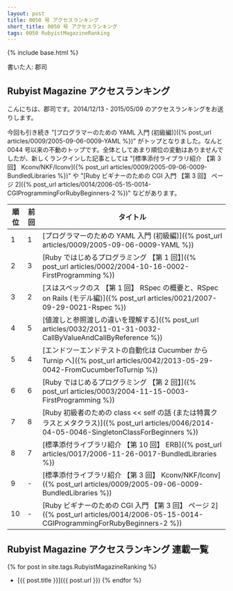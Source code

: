 ```yaml
---
layout: post
title: 0050 号 アクセスランキング
short_title: 0050 号 アクセスランキング
tags: 0050 RubyistMagazineRanking
---
```

{% include base.html %}


書いた人: 郡司

## Rubyist Magazine アクセスランキング

こんにちは、郡司です。2014/12/13 - 2015/05/09 のアクセスランキングをお送りします。

今回も引き続き "[プログラマーのための YAML 入門 (初級編)]({% post_url articles/0009/2005-09-06-0009-YAML %})" がトップとなりました。なんと 0044 号以来の不動のトップです。全体としてあまり順位の変動はありませんでしたが、新しくランクインした記事としては "[標準添付ライブラリ紹介 【第 3 回】 Kconv/NKF/Iconv]({% post_url articles/0009/2005-09-06-0009-BundledLibraries %})" や "[Ruby ビギナーのための CGI 入門 【第 3 回】 ページ 2]({% post_url articles/0014/2006-05-15-0014-CGIProgrammingForRubyBeginners-2 %})" などがあります。

| 順位| 前回| タイトル|
|---|---|---|
| 1| 1| [プログラマーのための YAML 入門 (初級編)]({% post_url articles/0009/2005-09-06-0009-YAML %})|
| 2| 3| [Ruby ではじめるプログラミング 【第 1 回】]({% post_url articles/0002/2004-10-16-0002-FirstProgramming %})|
| 3| 2| [スはスペックのス 【第 1 回】 RSpec の概要と、RSpec on Rails (モデル編)]({% post_url articles/0021/2007-09-29-0021-Rspec %})|
| 4| 5| [値渡しと参照渡しの違いを理解する]({% post_url articles/0032/2011-01-31-0032-CallByValueAndCallByReference %})|
| 5| 4| [エンドツーエンドテストの自動化は Cucumber から Turnip へ]({% post_url articles/0042/2013-05-29-0042-FromCucumberToTurnip %})|
| 6| 6| [Ruby ではじめるプログラミング 【第 2 回】]({% post_url articles/0003/2004-11-15-0003-FirstProgramming %})|
| 7| 8| [Ruby 初級者のための class << self の話 (または特異クラスとメタクラス)]({% post_url articles/0046/2014-04-05-0046-SingletonClassForBeginners %})|
| 8| 7| [標準添付ライブラリ紹介 【第 10 回】 ERB]({% post_url articles/0017/2006-11-26-0017-BundledLibraries %})|
| 9| -| [標準添付ライブラリ紹介 【第 3 回】 Kconv/NKF/Iconv]({% post_url articles/0009/2005-09-06-0009-BundledLibraries %})|
| 10| -| [Ruby ビギナーのための CGI 入門 【第 3 回】 ページ 2]({% post_url articles/0014/2006-05-15-0014-CGIProgrammingForRubyBeginners-2 %})|


## Rubyist Magazine アクセスランキング 連載一覧

{% for post in site.tags.RubyistMagazineRanking %}
  - [{{ post.title }}]({{ post.url }})
{% endfor %}



